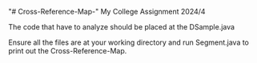 "# Cross-Reference-Map-"  My College Assignment 2024/4

The code that have to analyze should be placed at the DSample.java

Ensure all the files are at your working directory and run Segment.java to print out the Cross-Reference-Map.